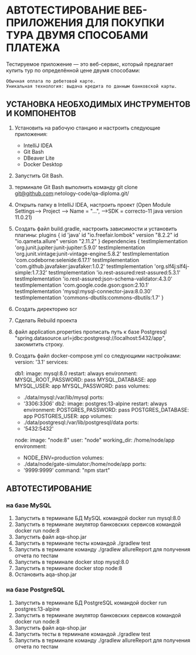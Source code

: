 
# АВТОТЕСТИРОВАНИЕ ВЕБ-ПРИЛОЖЕНИЯ ДЛЯ ПОКУПКИ ТУРА ДВУМЯ СПОСОБАМИ ПЛАТЕЖА
Тестируемое приложение — это веб-сервис, который предлагает купить тур по определённой цене двумя способами:

    Обычная оплата по дебетовой карте.
    Уникальная технология: выдача кредита по данным банковской карты.

## УСТАНОВКА НЕОБХОДИМЫХ ИНСТРУМЕНТОВ И КОМПОНЕНТОВ

1. Установить на рабочую станцию и настроить следующие приложения:
   - IntelliJ IDEA
   - Git Bash 
   - DBeaver Lite 
   - Docker Desktop
2. Запустить Git Bash.
3. терминале Git Bash выполнить команду git clone git@github.com:netology-code/qa-diploma.git/
4. Открыть папку в IntelliJ IDEA, настроить проект (Open Module Settings--> Project --> Name = "...", -->SDK = correcto-11 java version 11.0.21)
5. Создать файл build.gradle, настроить зависимости и установить плагины:
   plugins {
   id 'java'
   id "io.freefair.lombok" version "8.2.2"
   id "io.qameta.allure" version "2.11.2"
   }
   dependencies {
   testImplementation 'org.junit.jupiter:junit-jupiter:5.9.0'
   testImplementation 'org.junit.vintage:junit-vintage-engine:5.8.2'
   testImplementation 'com.codeborne:selenide:6.17.1'
   testImplementation 'com.github.javafaker:javafaker:1.0.2'
   testImplementation 'org.slf4j:slf4j-simple:1.7.32'
   testImplementation 'io.rest-assured:rest-assured:5.3.1'
   testImplementation 'io.rest-assured:json-schema-validator:4.3.0'
   testImplementation 'com.google.code.gson:gson:2.10.1'
   testImplementation 'mysql:mysql-connector-java:8.0.30'
   testImplementation 'commons-dbutils:commons-dbutils:1.7'
   }
6. Создать директорию scr
7. Сделать Rebuild проекта
8. файл application.properties прописать путь к базе Postgresql "spring.datasource.url=jdbc:postgresql://localhost:5432/app", закомитить строку. 
9. Создать файл docker-compose.yml со следующими настройками:
   version: '3.1'
   services:

   db1:
   image: mysql:8.0
   restart: always
   environment:
   MYSQL_ROOT_PASSWORD: pass
   MYSQL_DATABASE: app
   MYSQL_USER: app
   MYSQL_PASSWORD: pass
   volumes:
   - ./data/mysql:/var/lib/mysql
   ports:
   - '3306:3306'
   db2:
   image: postgres:13-alpine
   restart: always
   environment:
   POSTGRES_PASSWORD: pass
   POSTGRES_DATABASE: app
   POSTGRES_USER: app
   volumes:
   - ./data/postgresql:/var/lib/postgresql/data
   ports:
   - '5432:5432'

   node:
   image: "node:8"
   user: "node"
   working_dir: /home/node/app
   environment:
   - NODE_ENV=production
   volumes:
   - ./data/node/gate-simulator:/home/node/app
   ports:
   - '9999:9999'
   command: "npm start"

##    АВТОТЕСТИРОВАНИЕ
### на базе MySQL

1. Запустить в терминале БД MySQL командой docker run mysql:8.0 
2. Запустить в терминале эмулятор банковских сервисов командой docker run node:8
3. Запустить файл aqa-shop.jar 
4. Запустить в терминале тесты командой ./gradlew test 
5. Запустить в терминале команду ./gradlew allureReport для получения отчета по тестам
6. Запустить в терминале docker stop mysql:8.0 
7. Запустить в терминале docker stop node:8
8. Остановить aqa-shop.jar

### на базе PostgreSQL

1. Запустить в терминале БД PostgreSQL командой docker run postgres:13-alpine
2. Запустить в терминале эмулятор банковских сервисов командой docker run node:8
3. Запустить файл aqa-shop.jar
4. Запустить тесты в терминале командой ./gradlew test 
5. Запустить в терминале команду ./gradlew allureReport для получения отчета по тестам